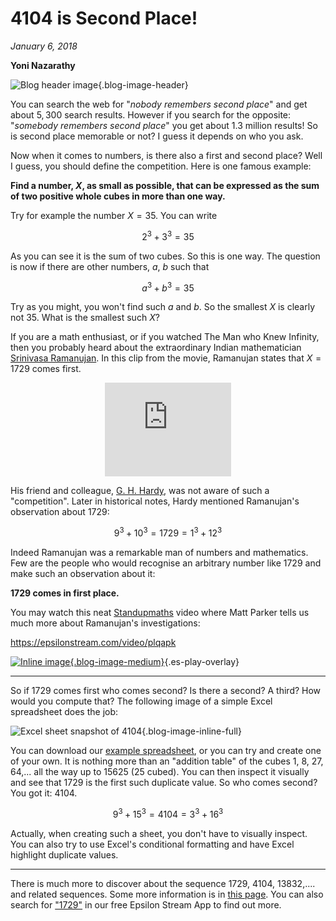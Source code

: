 # 4104 is Second Place!

*January 6, 2018*

**Yoni Nazarathy**

![Blog header image](https://es-app.com/assets/2da9xx.jpg){.blog-image-header}

You can search the web for "*nobody remembers second place*" and get about $5,300$ search results. However if you search for the opposite: "*somebody remembers second place*" you get about 1.3 million  results! So is second place memorable or not? I guess it depends on who you ask.

Now when it comes to numbers, is there also a first and second place? Well I guess, you should define the competition. Here is one famous example:

**Find a number, $X$, as small as possible, that can be expressed as the sum of two positive whole cubes in more than one way.** 

Try for example the number $X=35$. You can write

$$2^3 + 3^3 = 35$$

As you can see it is the sum of two cubes. So this is one way. The question is now if there are other numbers, $a$, $b$ such that

$$a^3 + b^3 = 35$$

Try as you might, you won't find such $a$ and $b$. So the smallest $X$ is clearly not $35$. What is the smallest such $X$?

If you are a math enthusiast, or if you watched The Man who Knew Infinity, then you probably heard about the extraordinary Indian mathematician [Srinivasa Ramanujan](https://epsilonstream.com/topic/ramanujan).  In this clip from the movie, Ramanujan states that $X = 1729$ comes first. 

<center>
<iframe width="40%" src="https://www.youtube.com/embed/Qi4SDDjgHdU" frameborder="0" allow="accelerometer; autoplay; encrypted-media; gyroscope; picture-in-picture" allowfullscreen></iframe>
</center>

His friend and colleague, [G. H. Hardy](https://epsilonstream.com/topic/hardyMathematician), was not aware of such a "competition". Later in historical notes, Hardy mentioned Ramanujan's observation about $1729$:

$$9^3 + 10^3 = 1729 = 1^3 +12^3$$

Indeed Ramanujan was a remarkable man of numbers and mathematics. Few are the people who would recognise an arbitrary number like $1729$ and make such an observation about it:

**1729 comes in first place.**

You may watch this neat [Standupmaths](https://www.youtube.com/channel/UCSju5G2aFaWMqn-_0YBtq5A) video where Matt Parker tells us much more about Ramanujan's investigations:

https://epsilonstream.com/video/plqapk

[![Inline image](https://i.ytimg.com/vi/_o0cIpLQApk/mqdefault.jpg
){.blog-image-medium}](https://epsilonstream.com/video/plqapk){.es-play-overlay}

---

So if $1729$ comes first who comes second? Is there a second? A third? How would you compute that? The following image of a simple Excel spreadsheet does the job:

![Excel sheet snapshot of 4104](https://es-app.com/blog-assets/all3.png){.blog-image-inline-full}


You can download our [example spreadsheet](https://es-app.com/blog-assets/1729_4104.xlsx), or you can try and create one of your own. It is nothing more than an "addition table" of the cubes $1$, $8$, $27$, $64$,... all the way up to $15625$ ($25$ cubed). You can then inspect it visually and see that $1729$ is the first such duplicate value. So who comes second?  You got it: $4104$.  

$$9^3 + 15^3 = 4104 = 3^3 + 16^3$$

Actually, when creating such a sheet, you don't have to visually inspect. You can also try to use Excel's conditional formatting and have Excel highlight duplicate values.

---

There is much more to discover about the sequence $1729$, $4104$, $13832$,.... and related sequences.  Some more information is in [this page](http://www.durangobill.com/Ramanujan.html). You can also search for ["1729"](https://epsilonstream.com/topic/1729) in our free Epsilon Stream App to find out more.